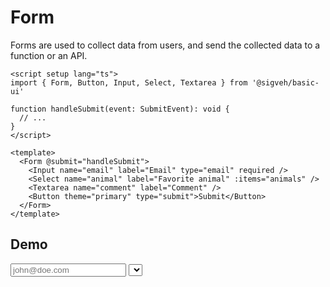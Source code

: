 <script setup lang="ts">
import { ref } from 'vue'

import Form from '../../src/components/Form/Form.vue'
import Button from '../../src/components/Button/Button.vue'
import Input from '../../src/components/Input/Input.vue'
import Select from '../../src/components/Select/Select.vue'
import Flex from '../../src/components/Flex/Flex.vue'
import Textarea from '../../src/components/Textarea/Textarea.vue'

function alert(data: SubmitEvent) {
	window.alert(data.formData())
}
const textarea = ref('')
const animals = [{label:'Cat', value: 'cat'}, {label: 'Dog', value: 'dog'}]
</script>

# Form

Forms are used to collect data from users, and send the collected data to a function or an API.

```vue
<script setup lang="ts">
import { Form, Button, Input, Select, Textarea } from '@sigveh/basic-ui'

function handleSubmit(event: SubmitEvent): void {
  // ...
}
</script>

<template>
  <Form @submit="handleSubmit">
    <Input name="email" label="Email" type="email" required />
    <Select name="animal" label="Favorite animal" :items="animals" />
    <Textarea name="comment" label="Comment" />
    <Button theme="primary" type="submit">Submit</Button>
  </Form>
</template>
```

## Demo

<Form @submit="alert">
	<Flex direction="column">
		<Input type="email" name="email" label="Email" placeholder="john@doe.com" required />
    <Select name="animal" label="Favorite animal" placeholder="None" :items="animals" description="You can only select one animal" required />
    <Textarea name="comment" label="Comment" :maxlength="100" resize="none" show-count v-model="textarea" />
    <Flex gap=".5rem" justify="end">
			<Button theme="tertiary" type="reset">Reset</Button>
			<Button theme="primary" type="submit">Submit</Button>
		</Flex>
	</Flex>
</Form>
